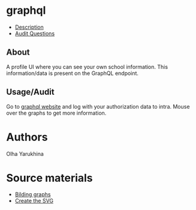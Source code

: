 # graphql
- [Description](https://github.com/01-edu/public/tree/master/subjects/graphql)
- [Audit Questions](https://github.com/01-edu/public/tree/master/subjects/graphql/audit)

## About

A profile UI where you can see your own school information. This information/data is present on the GraphQL endpoint.

## Usage/Audit
Go to [graphql website](https://henrikarba.github.io/graphql/) and log with your authorization data to intra.
Mouse over the graphs to get more information.


# Authors
 Olha Yarukhina

# Source materials

- [Bilding graphs](https://www.youtube.com/watch?v=eBKcoIzrdeQ&t=2100s)
- [Create the SVG](https://sparkbox.com/foundry/how_to_code_an_SVG_pie_chart)